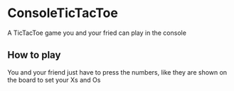 # ConsoleTicTacToe
A TicTacToe game you and your fried can play in the console

## How to play   
You and your friend just have to press the numbers, like they are shown on the board to set your Xs and Os

